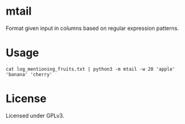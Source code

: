 mtail
=====

Format given input in columns based on regular expression patterns.

Usage
=====

```
cat log_mentioning_fruits.txt | python3 -m mtail -w 20 'apple' 'banana' 'cherry'
```

License
=======

Licensed under GPLv3.
